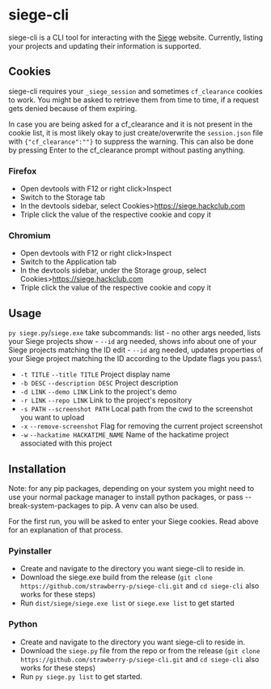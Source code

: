 # siege-cli

siege-cli is a CLI tool for interacting with the [Siege](https://siege.hackclub.com) website.
Currently, listing your projects and updating their information is supported.

## Cookies

siege-cli requires your `_siege_session` and sometimes `cf_clearance` cookies to work.
You might be asked to retrieve them from time to time, if a request gets denied because of them expiring.

In case you are being asked for a cf_clearance and it is not present in the cookie list, it is most likely okay to just create/overwrite the `session.json` file with `{"cf_clearance":""}` to suppress the warning.
This can also be done by pressing Enter to the cf_clearance prompt without pasting anything.

### Firefox

- Open devtools with F12 or right click>Inspect
- Switch to the Storage tab
- In the devtools sidebar, select Cookies>https://siege.hackclub.com
- Triple click the value of the respective cookie and copy it

### Chromium

- Open devtools with F12 or right click>Inspect
- Switch to the Application tab
- In the devtools sidebar, under the Storage group, select Cookies>https://siege.hackclub.com
- Triple click the value of the respective cookie and copy it

## Usage

`py siege.py`/`siege.exe` take subcommands:
list - no other args needed, lists your Siege projects
show - `--id` arg needed, shows info about one of your Siege projects matching the ID
edit - `--id` arg needed, updates properties of your Siege project matching the ID according to the Update flags you pass:\

- `-t TITLE` `--title TITLE` Project display name
- `-b DESC` `--description DESC` Project description
- `-d LINK` `--demo LINK` Link to the project's demo
- `-r LINK` `--repo LINK` Link to the project's repository
- `-s PATH` `--screenshot PATH` Local path from the cwd to the screenshot you want to upload
- `-x` `--remove-screenshot` Flag for removing the current project screenshot
- `-w` `--hackatime HACKATIME_NAME` Name of the hackatime project associated with this project

## Installation

Note: for any pip packages, depending on your system you might need to use your normal package manager to install python packages, or pass --break-system-packages to pip. A venv can also be used.

For the first run, you will be asked to enter your Siege cookies. Read above for an explanation of that process.

### Pyinstaller

- Create and navigate to the directory you want siege-cli to reside in.
- Download the siege.exe build from the release (`git clone https://github.com/strawberry-p/siege-cli.git` and `cd siege-cli` also works for these steps)
- Run `dist/siege/siege.exe list` or `siege.exe list` to get started

### Python

- Create and navigate to the directory you want siege-cli to reside in.
- Download the `siege.py` file from the repo or from the release (`git clone https://github.com/strawberry-p/siege-cli.git` and `cd siege-cli` also works for these steps)
- Run `py siege.py list` to get started.